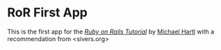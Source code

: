 # RoR First App

This is the first app for the [*Ruby on Rails Tutorial*](railstutorial.org) by [Michael Hartl](http://michaelhartl.com/) with a recommendation from <sivers.org>